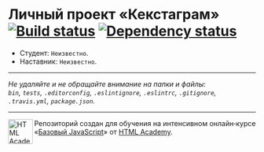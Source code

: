 # Личный проект «Кекстаграм» [![Build status][travis-image]][travis-url] [![Dependency status][dependency-image]][dependency-url]

* Студент: `Неизвестно`.
* Наставник: `Неизвестно`.

---

_Не удаляйте и не обращайте внимание на папки и файлы:_<br>
_`bin`, `tests`, `.editorconfig`, `.eslintignore`, `.eslintrc`, `.gitignore`, `.travis.yml`, `package.json`._

---

<a href="https://htmlacademy.ru/intensive/javascript"><img align="left" width="50" height="50" title="HTML Academy" src="https://up.htmlacademy.ru/static/img/intensive/javascript/logo-for-github.svg"></a>

Репозиторий создан для обучения на интенсивном онлайн‑курсе «[Базовый JavaScript](https://htmlacademy.ru/intensive/javascript)» от [HTML Academy](https://htmlacademy.ru).

[travis-image]: https://travis-ci.org/serj2k/basejs-kekstagram.svg?branch=master
[travis-url]: https://travis-ci.org/serj2k/basejs-kekstagram
[dependency-image]: https://david-dm.org/serj2k/basejs-kekstagram.svg?style=flat-square
[dependency-url]: https://david-dm.org/serj2k/basejs-kekstagram
